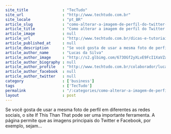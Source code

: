 ```yaml
---
site_title               : "TecTudo"
site_url                 : "http://www.techtudo.com.br"
site_locale              : "pt_BR"
article_slug             : "como-alterar-a-imagem-de-perfil-do-twitter-e-facebook-ao-mesmo-tempo"
article_title            : "Como alterar a imagem de perfil do Twitter e Facebook ao mesmo tempo"
article_image            : null
article_url              : "http://www.techtudo.com.br/dicas-e-tutoriais/noticia/2013/07/como-alterar-imagem-de-perfil-do-twitter-e-facebook-ao-mesmo-tempo.html"
article_published_at     : null
article_description      : "Se você gosta de usar a mesma foto de perfil em diferentes as redes sociais, o site If This Than That pode ser uma importante ferramenta. A página permite que as imagens principais do Twitter e Facebook, por exemplo, sejam..."
article_author_name      : "Lucas da Silva"
article_author_image     : "http://s2.glbimg.com/673OGf2yXLvE9FcI1XaVZaCbbwA=/30x30/s2.glbimg.com/Ldyhc6U02izltg6eBbZY6gfag54=/0x0:140x140/75x75/s.glbimg.com/po/tt2/f/original/2013/04/16/lucas-da-silva.jpeg"
article_author_biography : null
article_author_profile   : "http://www.techtudo.com.br/colaborador/lucas-da-silva.html"
article_author_facebook  : null
article_author_twitter   : null
category                 : ['business']
tags                     : ['TecTudo']
permalink                : "/:categories/como-alterar-a-imagem-de-perfil-do-twitter-e-facebook-ao-mesmo-tempo/"
layout                   : post
---
```


Se você gosta de usar a mesma foto de perfil em diferentes as redes sociais, o site If This Than That pode ser uma importante ferramenta. A página permite que as imagens principais do Twitter e Facebook, por exemplo, sejam...

